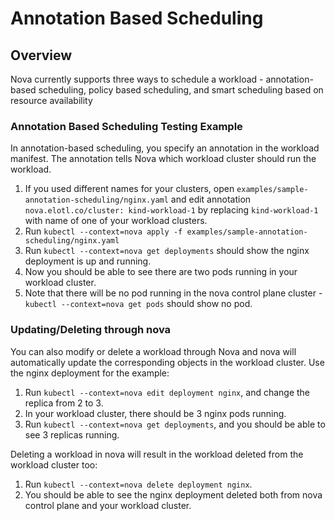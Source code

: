 # Annotation Based Scheduling

## Overview

Nova currently supports three ways to schedule a workload - annotation-based scheduling, policy based scheduling, and smart scheduling based on resource availability

### Annotation Based Scheduling Testing Example

In annotation-based scheduling, you specify an annotation in the workload manifest. The annotation tells Nova which workload cluster should run the workload.

1. If you used different names for your clusters, open `examples/sample-annotation-scheduling/nginx.yaml` and edit annotation `nova.elotl.co/cluster: kind-workload-1` by replacing  `kind-workload-1` with name of one of your workload clusters.
2. Run `kubectl --context=nova apply -f examples/sample-annotation-scheduling/nginx.yaml`
3. Run `kubectl --context=nova get deployments` should show the nginx deployment is up and running.
4. Now you should be able to see there are two pods running in your workload cluster.
5. Note that there will be no pod running in the nova control plane cluster - `kubectl --context=nova get pods` should show no pod.

### Updating/Deleting through nova

You can also modify or delete a workload through Nova and nova will automatically update the corresponding objects in the workload cluster.
Use the nginx deployment for the example:

1. Run `kubectl --context=nova edit deployment nginx`, and change the replica from 2 to 3.
2. In your workload cluster, there should be 3 nginx pods running.
3. Run `kubectl --context=nova get deployments`, and you should be able to see 3 replicas running.

Deleting a workload in nova will result in the workload deleted from the workload cluster too:
1. Run `kubectl --context=nova delete deployment nginx`.
2. You should be able to see the nginx deployment deleted both from nova control plane and your workload cluster.
